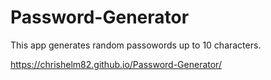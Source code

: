 # Password-Generator

This app generates random passowords up to 10 characters.

https://chrishelm82.github.io/Password-Generator/
